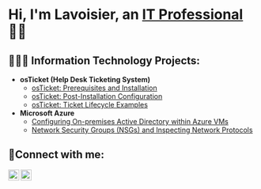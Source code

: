 <h1>Hi, I'm Lavoisier, an <a href="https://linkedin.com/in/voiscornerstone">IT Professional</a> 👋🏾</h1>

<h2>👨🏾‍💻 Information Technology Projects:</h2>

- <b>osTicket (Help Desk Ticketing System)</b>
  - [osTicket: Prerequisites and Installation](https://github.com/cornerstonian/osticket-prereqs)
  - [osTicket: Post-Installation Configuration](https://github.com/cornerstonian/post-install-config)
  - [osTicket: Ticket Lifecycle Examples](https://github.com/cornerstonian/ticket-lifecycle)
- <b>Microsoft Azure</b>
  - [Configuring On-premises Active Directory within Azure VMs](https://github.com/cornerstonian/configure-ad)
  - [Network Security Groups (NSGs) and Inspecting Network Protocols](https://github.com/cornerstonian/azure-network-protocols)

<h2>🤳Connect with me:</h2>

[<img align="left" alt="Vois | LinkedIn" width="22px" src="https://cdn.jsdelivr.net/npm/simple-icons@v3/icons/linkedin.svg" />][linkedin]
[<img align="left" alt="Vois | Instagram" width="22px" src="https://cdn.jsdelivr.net/npm/simple-icons@v3/icons/instagram.svg" />][instagram]

[linkedin]: https://linkedin.com/in/voiscornerstone
[instagram]: https://www.instagram.com/voiscornerstone

